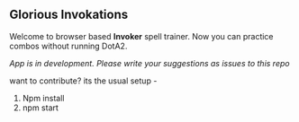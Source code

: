 ## Glorious Invokations

Welcome to browser based **Invoker** spell trainer. Now you can practice combos without running DotA2.

*App is in development. Please write your suggestions as issues to this repo*

want to contribute? its the usual setup - 
1. Npm install
2. npm start

